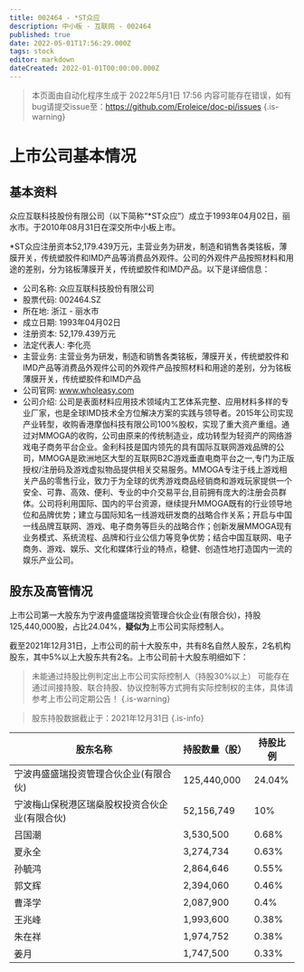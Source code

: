 ```yaml
---
title: 002464 - *ST众应
description: 中小板 - 互联网 - 002464
published: true
date: 2022-05-01T17:56:29.000Z
tags: stock
editor: markdown
dateCreated: 2022-01-01T00:00:00.000Z
---
```


> 本页面由自动化程序生成于 2022年5月1日 17:56
> 内容可能存在错误，如有bug请提交issue至：https://github.com/Eroleice/doc-pi/issues
{.is-warning}

# 上市公司基本情况

## 基本资料

众应互联科技股份有限公司（以下简称“*ST众应”）成立于1993年04月02日，丽水市。于2010年08月31日在深交所中小板上市。

*ST众应注册资本52,179.439万元，主营业务为研发，制造和销售各类铭板，薄膜开关，传统塑胶件和IMD产品等消费品外观件。公司的外观件产品按照材料和用途的差别，分为铭板薄膜开关，传统塑胶件和IMD产品。以下是详细信息：

- 公司名称: 众应互联科技股份有限公司
- 股票代码: 002464.SZ
- 所在地: 浙江 - 丽水市
- 成立日期: 1993年04月02日
- 注册资本: 52,179.439万元
- 法定代表人: 李化亮
- 主营业务: 主营业务为研发，制造和销售各类铭板，薄膜开关，传统塑胶件和IMD产品等消费品外观件公司的外观件产品按照材料和用途的差别，分为铭板薄膜开关，传统塑胶件和IMD产品
- 公司官网: www.wholeasy.com
- 公司介绍: 公司是表面材料应用技术领域内工艺体系完整、应用材料多样的专业厂家，也是全球IMD技术全方位解决方案的实践与领导者。2015年公司实现产业转型，收购香港摩伽科技有限公司100%股权，实现了重大资产重组。通过对MMOGA的收购，公司由原来的传统制造业，成功转型为轻资产的网络游戏电子商务平台企业。金利科技是国内领先的具有国际互联网游戏品牌的公司，MMOGA是欧洲地区大型的互联网B2C游戏垂直电商平台之一,专门为正版授权/注册码及游戏虚拟物品提供相关交易服务。MMOGA专注于线上游戏相关产品的零售行业，致力于为全球的优秀游戏商品经销商和游戏玩家提供一个安全、可靠、高效、便利、专业的中介交易平台,目前拥有庞大的注册会员群体。公司将利用国际、国内的平台资源，继续提升MMOGA既有的行业领导地位和品牌优势；建立与国际知名一线游戏研发商的战略合作关系；开启与中国一线品牌互联网、游戏、电子商务等巨头的战略合作；创新发展MMOGA现有业务模式、系统流程、品牌和行业公信力等竞争优势；结合中国互联网、电子商务、游戏、娱乐、文化和媒体行业的特点，稳健、创造性地打造国内一流的娱乐产业公司。


## 股东及高管情况

上市公司第一大股东为宁波冉盛盛瑞投资管理合伙企业(有限合伙)，持股125,440,000股，占比24.04%，**疑似为**上市公司实际控制人。

截至2021年12月31日，上市公司的前十大股东中，共有8名自然人股东，2名机构股东，其中5%以上大股东共有2名。上市公司前十大股东明细如下：

> 未能通过持股比例判定出上市公司实际控制人（持股30%以上）
> 可能存在通过间接持股、联合持股、协议控制等方式拥有实际控制权的主体，具体请参考上市公司定期公告！
{.is-warning}

> 股东持股数据截止于：2021年12月31日
{.is-info}

| 股东名称 | 持股数量（股） | 持股比例 |
| --- | --- | --- |
| 宁波冉盛盛瑞投资管理合伙企业(有限合伙) | 125,440,000 | 24.04% |
| 宁波梅山保税港区瑞燊股权投资合伙企业(有限合伙) | 52,156,749 | 10% |
| 吕国潮 | 3,530,500 | 0.68% |
| 夏永全 | 3,274,734 | 0.63% |
| 孙毓鸿 | 2,864,646 | 0.55% |
| 郭文辉 | 2,394,060 | 0.46% |
| 曹泽学 | 2,087,900 | 0.4% |
| 王兆峰 | 1,993,600 | 0.38% |
| 朱在祥 | 1,974,752 | 0.38% |
| 姜月 | 1,747,500 | 0.33% |




